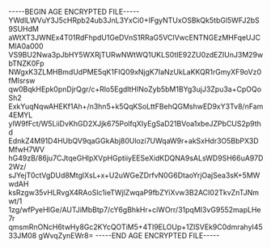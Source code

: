 -----BEGIN AGE ENCRYPTED FILE-----
YWdlLWVuY3J5cHRpb24ub3JnL3YxCi0+IFgyNTUxOSBkQk5tbGl5WFJ2bS9SUHdM
aWtXT3JWNEx4T01RdFhpdU1GeDVnS1RRaG5VClVwcENTNGEzMHFqeUJCMlA0a000
VS9BU2Nwa3pJbHY5WXRjTURwNWtWQ1UKLS0tIE92ZU0zdEZIUnJ3M29wbTNZK0Fp
NWgxK3ZLMHBmdUdPME5qK1FIQ09xNjgK7IaNzUkLaKKQR1rGmyXF9oVz0fMlsrsw
qw0BqkHEpk0pnDjrQgr/c+Rlo5EgdltHINoZyb5bM1BYg3ujJ3Zpu3a+CpOQoSh2
ExkYuqNqwAHEKf1Ah+/n3hn5+k5QqKSoLttFBehQGMshwED9xY3Tv8/nFam4EMYL
ylW9fFct/W5LiiDvKhGD2XJjk675PolfqXIyEgSaD21BVoa1xbeJZPbCUS2p9thd
EdnkZ4M91D4HUbQV9qaGGkAbj80Ulozi7UWqaW9r+akSxHdr3O5BbPX3DMfwH7WV
hG49zB/86ju7CJtqeGHIpXVpHGptiiyEESeXidKDQNA9sALsWD9SH66uA97D2Wz/
sJYejT0ctVgDUd8MtglXsL+x+U2uWGeZDrfvN0G6DtaoYrjOajSea3sK+5MWwdAH
ksRzgw35vHLRvgX4RAoSlc1ieTWjlZwqaP9fbZYiXvw3B2ACI02TkvZnTJNmwt/1
1zg/wfPyeHIGe/AUTJiMbBtp7/cY6gBhkHr+ciWOrr/31pqMI3vG9552mapLHe7r
qmsmRnONcH6twHy8Gc2KYcQOTiM5+4TI9ELOUp+1ZlSVEk9C0dmrahyI4533JM08
gWvqZynEWr8=
-----END AGE ENCRYPTED FILE-----
